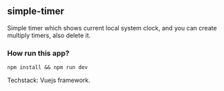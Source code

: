 ## simple-timer

Simple timer which shows current local system clock, and you can create multiply timers, also delete it.

### How run this app?

`npm install && npm run dev`

Techstack: Vuejs framework.
